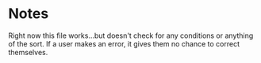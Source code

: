# Notes
Right now this file works...but doesn't check for any conditions or anything of the sort. If a user makes an error, it gives them no chance to correct themselves.
